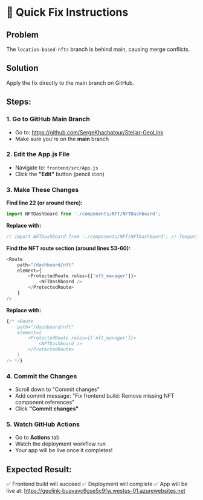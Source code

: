 # 🚀 Quick Fix Instructions

## Problem
The `location-based-nfts` branch is behind main, causing merge conflicts.

## Solution
Apply the fix directly to the main branch on GitHub.

## Steps:

### 1. Go to GitHub Main Branch
- Go to: https://github.com/SergeKhachatour/Stellar-GeoLink
- Make sure you're on the **main** branch

### 2. Edit the App.js File
- Navigate to: `frontend/src/App.js`
- Click the **"Edit"** button (pencil icon)

### 3. Make These Changes

**Find line 22 (or around there):**
```javascript
import NFTDashboard from './components/NFT/NFTDashboard';
```

**Replace with:**
```javascript
// import NFTDashboard from './components/NFT/NFTDashboard'; // Temporarily disabled
```

**Find the NFT route section (around lines 53-60):**
```javascript
<Route 
    path="/dashboard/nft" 
    element={
        <ProtectedRoute roles={['nft_manager']}>
            <NFTDashboard />
        </ProtectedRoute>
    } 
/>
```

**Replace with:**
```javascript
{/* <Route 
    path="/dashboard/nft" 
    element={
        <ProtectedRoute roles={['nft_manager']}>
            <NFTDashboard />
        </ProtectedRoute>
    } 
/> */}
```

### 4. Commit the Changes
- Scroll down to "Commit changes"
- Add commit message: "Fix frontend build: Remove missing NFT component references"
- Click **"Commit changes"**

### 5. Watch GitHub Actions
- Go to **Actions** tab
- Watch the deployment workflow run
- Your app will be live once it completes!

## Expected Result:
✅ Frontend build will succeed
✅ Deployment will complete
✅ App will be live at: https://geolink-buavavc6gse5c9fw.westus-01.azurewebsites.net
